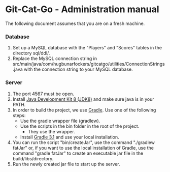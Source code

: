 # Git-Cat-Go - Administration manual
 
The following  document assumes that you are on a fresh machine. 

### Database

 1. Set up a MySQL database with the "Players" and "Scores" tables in the directory sql/ddl/.
 2. Replace the MySQL connection string in src/main/java/com/hugbunarfockers/gitcatgo/utilities/ConnectionStrings.java with the connection string to your MySQL database.

### Server

 1. The port 4567 must be open.
 2. Install [Java Development Kit 8 (JDK8)](http://www.oracle.com/technetwork/java/javase/downloads/jdk8-downloads-2133151.html) and make sure java is in your PATH. 
 3. In order to build the project, we use [Gradle](https://gradle.org/). Use one of the following steps:
	* Use the gradle wrapper file (gradlew).
	* Use the scripts in the bin folder in the root of the project.
		* They use the wrapper.
	* Install [Gradle 3.1](https://gradle.org/gradle-download/) and use your local installation. 
 4. You can run the script "bin/createJar", use the command "./gradlew fatJar" or, if you want to use the local installation of Gradle, use the command "gradle fatJar" to create an executable jar file in the build/libs/directory.
 5. Run the newly created jar file to start up the server.
